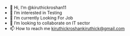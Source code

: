 - 👋 Hi, I’m @kiruthickroshan11
- 👀 I’m interested in Testing
- 🌱 I’m currently Looking For Job
- 💞️ I’m looking to collaborate on IT sector
- 📫 How to reach me kiruthickroshankiruthick@gmail.com

<!---
kiruthickroshan11/kiruthickroshan11 is a ✨ special ✨ repository because its `README.md` (this file) appears on your GitHub profile.
You can click the Preview link to take a look at your changes.
--->
